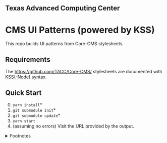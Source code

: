 ## Texas Advanced Computing Center
# CMS UI Patterns (powered by KSS)

This repo builds UI patterns from Core-CMS stylesheets.

## Requirements

The https://github.com/TACC/Core-CMS/ stylesheets are documented with [KSS(-Node) syntax](https://github.com/kss-node/kss/blob/spec/SPEC.md).

## Quick Start

0. `yarn install`\*
1. `git submodule init`\*
2. `git submodule update`\*
3. `yarn start`
4. (assuming no errors) Visit the URL provided by the output.

<details><summary>Footnotes</summary>

\* Git submodule (at least alone) may not be an ideal solution for acquiring Core-CMS stylesheets, because it requires a manual update to retrieve different styles.

</details>

